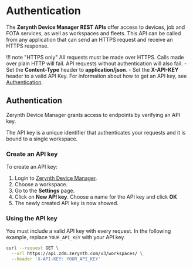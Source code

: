 # Authentication
The **Zerynth Device Manager REST APIs** offer access to devices, job and FOTA services, as well as workspaces and fleets.
This API can be called from any application that can send an HTTPS request and receive an HTTPS response.

!!! note "HTTPS only"
		All requests must be made over HTTPS. Calls made over plain HTTP will fail. API requests without authentication will also fail.
	- Set the **Content-Type** header to **application/json**.
	- Set the **X-API-KEY** header to a valid API Key. For information about how to get an API key, see [Authentication](#create_api_key).

## Authentication
Zerynth Device Manager grants access to endpoints by verifying an API key.

The API key is a unique identifier that authenticates your requests and it is bound to a single workspace.

### <a name="create_api_key"></a>Create an API key

To create an API key:

1. Login to [Zerynth Device Manager](https://zdm.zerynth.com).
2. Choose a workspace.
3. Go to the **Settings** page.
4. Click on **New API key**. Choose a name for the API key and click **OK**
5. The newly created API key is now showed.

### Using the API key

You must include a valid API key with every request. In the following example, replace `YOUR_API_KEY` with your API key.

```bash
curl --request GET \
  --url https://api.zdm.zerynth.com/v3/workspaces/ \
  --header 'X-API-KEY: YOUR_API_KEY'
```